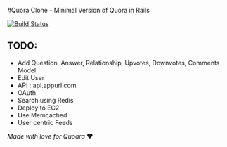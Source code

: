 #Quora Clone - Minimal Version of Quora in Rails

[![Build Status](https://travis-ci.org/ksashikumar/QuoraClone.svg?branch=master)][travis]

[travis]: https://travis-ci.org/ksashikumar/QuoraClone

## TODO:

  * Add Question, Answer, Relationship, Upvotes, Downvotes, Comments Model
  * Edit User 
  * API : api.appurl.com
  * OAuth
  * Search using Redis
  * Deploy to EC2
  * Use Memcached 
  * User centric Feeds

_Made with love for Quoara_ :heart:

